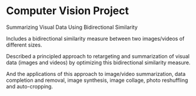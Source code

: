 # Computer Vision Project

Summarizing Visual Data Using Bidirectional Similarity

Includes a bidirectional similarity measure between two images/videos of different sizes.

Described a principled approach to retargeting and summarization of visual data (images and videos) by optimizing this bidirectional similarity measure.

And the applications of this approach to image/video summarization, data completion and removal, image synthesis, image collage, photo reshuffling and auto-cropping.

